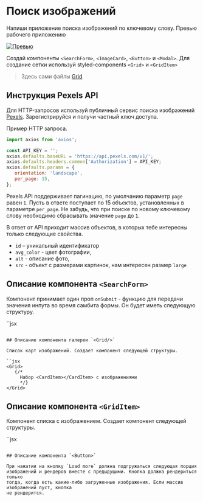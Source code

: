 # Поиск изображений

Напиши приложение поиска изображений по ключевому слову. Превью рабочего
приложению

[![Превью](https://i.gyazo.com/76384ee7d41664406ee52acb77351f07.jpg)](https://gyazo.com/76384ee7d41664406ee52acb77351f07)

Создай компоненты `<SearchForm>`, `<ImageCard>`, `<Button>` и `<Modal>`. Для
создание сетки используй styled-components `<Grid>` и `<GridItem>`

> Здесь сами файлы [Grid](./src/components/Grid/Grid.styled.jsx)

## Инструкция Pexels API

Для HTTP-запросов используй публичный сервис поиска изображений
[ Pexels](https://www.pexels.com/api/documentation/). Зарегистрируйся и получи
частный ключ доступа.

Пример HTTP запроса.

```js
import axios from 'axios';

const API_KEY = '';
axios.defaults.baseURL = 'https://api.pexels.com/v1/';
axios.defaults.headers.common['Authorization'] = API_KEY;
axios.defaults.params = {
   orientation: 'landscape',
   per_page: 15,
};
```

Pexels API поддерживает пагинацию, по умолчанию параметр `page` равен `1`.
Пусть в ответе поступает по 15 объектов, установленных в параметре `per_page`.
Не забудь, что при поиске по новому ключевому слову необходимо сбрасывать
значение `page` до `1`.

В ответ от API приходит массив объектов, в которых тебе интересны только следующие
свойства.

- `id` – уникальный идентификатор
- `avg_color` - цвет фотографии,
- `alt` - описание фото,
- `src` - объект с размерами картинок, нам интересен размер `large`

## Описание компонента `<SearchForm>`

Компонент принимает один проп `onSubmit` - функцию для передачи значения инпута
во время самбита формы. Он будет иметь следующую структуру.

``jsx
<SearchFormStyled>
   <FormBtn type="submit">
     <FiSearch size="16px" />
   </FormBtn>
   <InputSearch
     placeholder="What do you want to write?"
     name="search"
     required
     autoFocus
   />
</SearchFormStyled>
```

## Описание компонента галереи `<Grid/>`

Список карт изображений. Создает компонент следующей структуры.

``jsx
<Grid>
   {/*
     Набор <CardItem></CardItem> с изображениями
     */}
</Grid>
```

## Описание компонента `<GridItem>`

Компонент списка с изображением. Создает компонент следующей структуры.

``jsx
<GridItem>
   <CardItem>
     <img src="" alt="" />
   </CardItem>
</GridItem>
```

## Описание компонента `<Button>`

При нажатии на кнопку `Load more` должна подгружаться следующая порция
изображений и рендеров вместе с предыдущими. Кнопка должна рендериться только
тогда, когда есть какие-либо загруженные изображения. Если массив изображений пуст, кнопка
не рендерится.
